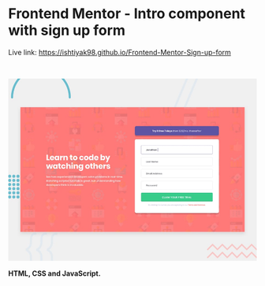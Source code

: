 # Frontend Mentor - Intro component with sign up form

Live link: https://ishtiyak98.github.io/Frontend-Mentor-Sign-up-form

<br>

![Design preview for the Intro component with sign up form coding challenge](./design/desktop-preview.jpg)

**HTML, CSS and JavaScript.**
